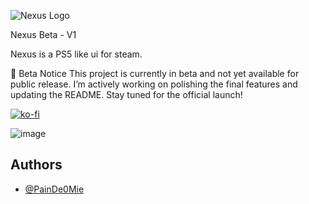 ![Nexus Logo](https://github.com/user-attachments/assets/1934c69f-4520-49bd-a59f-269fcf769579)

Nexus Beta - V1

Nexus is a PS5 like ui for steam.

🚧 Beta Notice
This project is currently in beta and not yet available for public release. I’m actively working on polishing the final features and updating the README. Stay tuned for the official launch!

[![ko-fi](https://ko-fi.com/img/githubbutton_sm.svg)](https://ko-fi.com/Z8Z719WZDW)

![image](https://github.com/user-attachments/assets/dde9dd9c-56b8-4a9c-a5de-12278c1f9782)


## Authors

- [@PainDe0Mie](https://www.github.com/PainDe0Mie)
